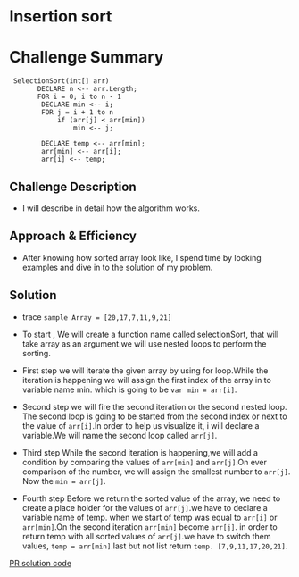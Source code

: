 # Insertion sort 
# Challenge Summary

``` Pseudocode Need to be trace the Algorithm.  
 SelectionSort(int[] arr)
       DECLARE n <-- arr.Length;
       FOR i = 0; i to n - 1  
        DECLARE min <-- i;
        FOR j = i + 1 to n
            if (arr[j] < arr[min])
                min <-- j;

        DECLARE temp <-- arr[min];
        arr[min] <-- arr[i];
        arr[i] <-- temp;
```
## Challenge Description

- I will describe in detail how the algorithm works. 


## Approach & Efficiency

- After knowing how sorted array look like, I spend time by looking examples and dive in to the solution of   my problem. 

## Solution
- trace 
  `sample Array = [20,17,7,11,9,21]`

 - To start , We will create a function name called selectionSort, that will take array as an argument.we will use nested loops to perform the sorting.

 - First step 
     we will iterate the given array by using for loop.While the iteration is happening we will assign the first index of the array in to variable name min. which is going to be `var min = arr[i]`. 
- Second step
     we will fire the second iteration or the second nested loop. The second loop is going to be started from the second index or next to the value of `arr[i]`.In order to help us visualize it, i will declare a variable.We will name the second loop called `arr[j]`.
- Third step
     While the second iteration is happening,we will add a condition by comparing the values of `arr[min]` and `arr[j]`.On ever comparison of the number, we will assign the smallest number to `arr[j]`. Now the `min = arr[j]`.
- Fourth step
     Before we return the sorted value of the array, we need to create a place holder for the values of `arr[j]`.we have to declare a variable name of temp. when we start of temp was equal to `arr[i]` or `arr[min]`.On the second iteration `arr[min]` become `arr[j]`. in order to return temp with all sorted values of `arr[j]`.we have to switch them values, `temp = arr[min]`.last but not list return `temp. [7,9,11,17,20,21]`.


[PR solution code](https://github.com/henok-6411/data-stracture-and-algorithms-2/pull/17/commits/2ece42797851737f0abb3e5a99da0ac283a06d46)